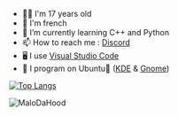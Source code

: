 <!--- 🔭 I’m currently working on ...
- 👯 I’m looking to collaborate on ...
- 🤔 I’m looking for help with ...
- 💬 Ask me about ...-->
- 👨‍💻 I'm 17 years old
- 🥖 I'm french
- 📖 I’m currently learning C++ and Python
- 📫 How to reach me : <a href="https://discord.com/users/361595963812478976">Discord</a>
- 🖥️ I use <a href="https://code.visualstudio.com">Visual Studio Code</a>
- 📁 I program on <!--<a href="https://www.microsoft.com/fr-fr/software-download/windows10">Windows🔟</a> and -->Ubuntu🐧 (<a href="https://kubuntu.org/">KDE</a> & <a href="https://www.ubuntu-fr.org/">Gnome</a>)
<!--- 😄 Pronouns: ...
- ⚡ Fun fact: ...
-->

<!--![MaloDaHood's github stats](https://github-readme-stats.vercel.app/api?username=MaloDaHood&theme=tokyonight)
<br><br> &layout=compact -->
[![Top Langs](https://github-readme-stats.vercel.app/api/top-langs/?username=MaloDaHood&theme=tokyonight)](https://github.com/anuraghazra/github-readme-stats)

<img align="center" src="https://github-readme-streak-stats.herokuapp.com/?user=MaloDaHood&theme=tokyonight" alt="MaloDaHood" />
